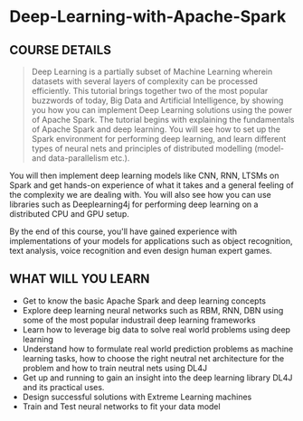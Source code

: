 # Deep-Learning-with-Apache-Spark

## COURSE DETAILS
> Deep Learning is a partially subset of Machine Learning wherein datasets with several layers of complexity can be processed efficiently. This tutorial brings together two of the most popular buzzwords of today, Big Data and Artificial Intelligence, by showing you how you can implement Deep Learning solutions using the power of Apache Spark. The tutorial begins with explaining the fundamentals of Apache Spark and deep learning. You will see how to set up the Spark environment for performing deep learning, and learn different types of neural nets and principles of distributed modelling (model- and data-parallelism etc.). 

You will then implement deep learning models like CNN, RNN, LTSMs on Spark and get hands-on experience of what it takes and a general feeling of the complexity we are dealing with. You will also see how you can use libraries such as Deeplearning4j for performing deep learning on a distributed CPU and GPU setup. 

By the end of this course, you'll have gained experience with implementations of your models for applications such as object recognition, text analysis, voice recognition and even design human expert games.

## WHAT WILL YOU LEARN 
* Get to know the basic Apache Spark and deep learning concepts 
* Explore deep learning neural networks such as RBM, RNN, DBN using some of the most popular industrail  deep learning frameworks
* Learn how to leverage big data to solve real world problems using deep learning
* Understand how to formulate real world prediction problems as machine learning tasks, how to choose the right neutral net architecture for the problem and how to train neutral nets using DL4J
* Get up and running to gain an insight into the deep learning library DL4J and its practical uses.
* Design successful solutions with Extreme Learning machines
* Train and Test neural networks to fit your data model

